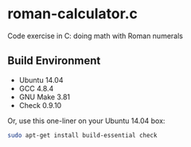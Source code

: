 # roman-calculator.c
Code exercise in C: doing math with Roman numerals

## Build Environment

- Ubuntu 14.04
- GCC 4.8.4
- GNU Make 3.81
- Check 0.9.10

Or, use this one-liner on your Ubuntu 14.04 box:

```sh
sudo apt-get install build-essential check
```
